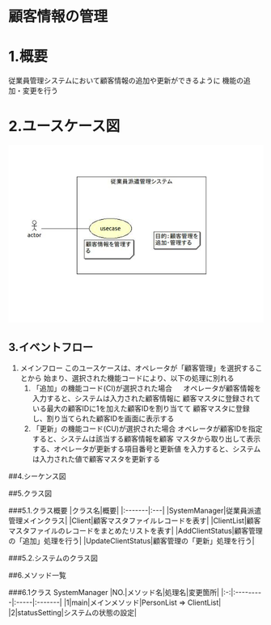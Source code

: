 # 顧客情報の管理

# 1.概要
従業員管理システムにおいて顧客情報の追加や更新ができるように
機能の追加・変更を行う

# 2.ユースケース図
![ユースケース図](jpg/newfile.ucd.jpg)

## 3.イベントフロー
1. メインフロー
このユースケースは、オペレータが「顧客管理」を選択することから
始まり、選択された機能コードにより、以下の処理に別れる
	1. 「追加」の機能コード(CI)が選択された場合
	　 オペレータが顧客情報を入力すると、システムは入力された顧客情報に
	   顧客マスタに登録されている最大の顧客IDに1を加えた顧客IDを割り当てて
	   顧客マスタに登録し、割り当てられた顧客IDを画面に表示する
	1. 「更新」の機能コード(CU)が選択された場合
	   オペレータが顧客IDを指定すると、システムは該当する顧客情報を顧客
	   マスタから取り出して表示する、オペレータが更新する項目番号と更新値
	   を入力すると、システムは入力された値で顧客マスタを更新する

##4.シーケンス図

##5.クラス図

###5.1.クラス概要
|クラス名|概要|
|:-------|:---|
|SystemManager|従業員派遣管理メインクラス|
|Client|顧客マスタファイルレコードを表す|
|ClientList|顧客マスタファイルのレコードをまとめたリストを表す|
|AddClientStatus|顧客管理の「追加」処理を行う|
|UpdateClientStatus|顧客管理の「更新」処理を行う|

###5.2.システムのクラス図

##6.メソッド一覧

###6.1クラス SystemManager
|NO.|メソッド名|処理名|変更箇所|
|:-:|:---------|:-----|:-------|
|1|main|メインメソッド|PersonList => ClientList|
|2|statusSetting|システムの状態の設定|
